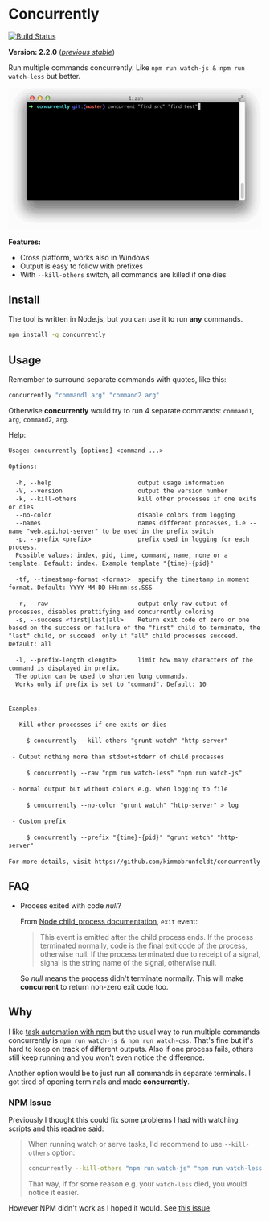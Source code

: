 # Concurrently

[![Build Status](https://travis-ci.org/kimmobrunfeldt/concurrently.svg)](https://travis-ci.org/kimmobrunfeldt/concurrently)

**Version: 2.2.0** ([*previous stable*](https://github.com/kimmobrunfeldt/concurrently/tree/2.1.0))

Run multiple commands concurrently.
Like `npm run watch-js & npm run watch-less` but better.

![](docs/demo.gif)

**Features:**

* Cross platform, works also in Windows
* Output is easy to follow with prefixes
* With `--kill-others` switch, all commands are killed if one dies


## Install

The tool is written in Node.js, but you can use it to run **any** commands.

```bash
npm install -g concurrently
```

## Usage

Remember to surround separate commands with quotes, like this:
```bash
concurrently "command1 arg" "command2 arg"
```

Otherwise **concurrently** would try to run 4 separate commands:
`command1`, `arg`, `command2`, `arg`.

Help:

```
Usage: concurrently [options] <command ...>

Options:

  -h, --help                        output usage information
  -V, --version                     output the version number
  -k, --kill-others                 kill other processes if one exits or dies
  --no-color                        disable colors from logging
  --names                           names different processes, i.e --name "web,api,hot-server" to be used in the prefix switch
  -p, --prefix <prefix>             prefix used in logging for each process.
  Possible values: index, pid, time, command, name, none or a template. Default: index. Example template "{time}-{pid}"

  -tf, --timestamp-format <format>  specify the timestamp in moment format. Default: YYYY-MM-DD HH:mm:ss.SSS

  -r, --raw                         output only raw output of processes, disables prettifying and concurrently coloring
  -s, --success <first|last|all>    Return exit code of zero or one based on the success or failure of the "first" child to terminate, the "last" child, or succeed  only if "all" child processes succeed. Default: all

  -l, --prefix-length <length>      limit how many characters of the command is displayed in prefix.
  The option can be used to shorten long commands.
  Works only if prefix is set to "command". Default: 10


Examples:

 - Kill other processes if one exits or dies

     $ concurrently --kill-others "grunt watch" "http-server"

 - Output nothing more than stdout+stderr of child processes

     $ concurrently --raw "npm run watch-less" "npm run watch-js"

 - Normal output but without colors e.g. when logging to file

     $ concurrently --no-color "grunt watch" "http-server" > log

 - Custom prefix

     $ concurrently --prefix "{time}-{pid}" "grunt watch" "http-server"

For more details, visit https://github.com/kimmobrunfeldt/concurrently
```

## FAQ

* Process exited with code *null*?

    From [Node child_process documentation](http://nodejs.org/api/child_process.html#child_process_event_exit), `exit` event:

    > This event is emitted after the child process ends. If the process
    > terminated normally, code is the final exit code of the process,
    > otherwise null. If the process terminated due to receipt of a signal,
    > signal is the string name of the signal, otherwise null.


    So *null* means the process didn't terminate normally. This will make **concurrent**
    to return non-zero exit code too.


## Why

I like [task automation with npm](http://substack.net/task_automation_with_npm_run)
but the usual way to run multiple commands concurrently is
`npm run watch-js & npm run watch-css`. That's fine but it's hard to keep
on track of different outputs. Also if one process fails, others still keep running
and you won't even notice the difference.

Another option would be to just run all commands in separate terminals. I got
tired of opening terminals and made **concurrently**.

### NPM Issue

Previously I thought this could fix some problems I had with watching scripts and this readme said:

> When running watch or serve tasks, I'd recommend to use `--kill-others` option:
>
> ```bash
> concurrently --kill-others "npm run watch-js" "npm run watch-less"
> ```
>
> That way, if for some reason e.g. your `watch-less` died, you would notice it easier.

However NPM didn't work as I hoped it would. See [this issue](https://github.com/kimmobrunfeldt/concurrently/issues/4).
